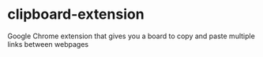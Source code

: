 # clipboard-extension
Google Chrome extension that gives you a board to copy and paste multiple links between webpages
